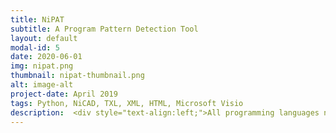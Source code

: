 ```yaml
---
title: NiPAT 
subtitle: A Program Pattern Detection Tool
layout: default
modal-id: 5
date: 2020-06-01
img: nipat.png
thumbnail: nipat-thumbnail.png
alt: image-alt
project-date: April 2019
tags: Python, NiCAD, TXL, XML, HTML, Microsoft Visio
description:  <div style="text-align:left;">All programming languages need to be updated regularly by adding new features that fill programming needs. Existing approaches to determine new language features are completely manual and are based on language developers' experience, source code analysis, feature requests, and programmer interviews. Although these are acceptable practises, they are time-consuming and require a lot of brainstorming tasks, such as preparing interview questions, understanding ambiguous ideas, finding the common requirements, etc.</p>This project uses a systematic approach for identifying language features with the help of pattern and clone detection tools that work on source code. It semi-automates the task of feature identification, works quickly, and reduces the effort involved in existing practises. We identify features for the TXL language by implementing our idea and enabling the NiCAD clone detector to perform clone analysis on TXL source code, and developing a pattern detector. After detecting code patterns with the pattern detector and analyzing them, we propose eleven new features to TXL language developers that can help improve the feature set of TXL. Details with source code can be found at <a href="https://toashiqur.github.io/NiPAT-Pattern-Detection/">NiPAT</a></div>
---
```

